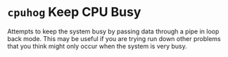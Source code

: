 `cpuhog` Keep CPU Busy
======================

Attempts to keep the system busy by passing data through a pipe in loop
back mode. This may be useful if you are trying run down other problems
that you think might only occur when the system is very busy.
